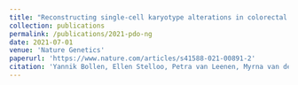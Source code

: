 ```yaml
---
title: "Reconstructing single-cell karyotype alterations in colorectal cancer identifies punctuated and gradual diversification patterns"
collection: publications
permalink: /publications/2021-pdo-ng
date: 2021-07-01
venue: 'Nature Genetics'
paperurl: 'https://www.nature.com/articles/s41588-021-00891-2'
citation: 'Yannik Bollen, Ellen Stelloo, Petra van Leenen, Myrna van den Bos, Bas Ponsioen, Bingxin Lu, Markus J. van Roosmalen, Ana C. F. Bolhaqueiro, Christopher Kimberley, Maximilian Mossner, William C. H. Cross, Nicolle J. M. Besselink, Bastiaan van der Roest, Sander Boymans, Koen C. Oost, Sippe G. de Vries, Holger Rehmann, Edwin Cuppen, Susanne M. A. Lens, Geert J. P. L. Kops, Wigard P. Kloosterman, Leon W. M. M. Terstappen, Chris P. Barnes, Andrea Sottoriva, Trevor A. Graham, Hugo J. G. Snippert. Reconstructing single-cell karyotype alterations in colorectal cancer identifies punctuated and gradual diversification patterns. Nat Genet 53, 1187–1195 (2021). https://doi.org/10.1038/s41588-021-00891-2'
---
```

